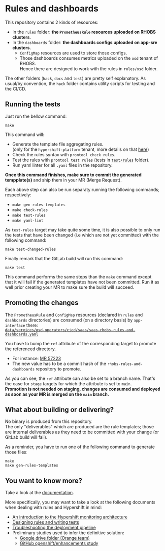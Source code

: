 #   Rules and dashboards

This repository contains 2 kinds of resources:
- In the `rules` folder: **the `PrometheusRule` resources uploaded on RHOBS clusters**.  
- In the `dashboards` folder: **the dashboards configs uploaded on app-sre clusters**.
  - `ConfigMap` resources are used to store those configs.
  - Those dashboards consumes metrics uploaded on the `osd` tenant of RHOBS.  
    Hence there are designed to work with the rules in `rules/osd` folder.

The other folders (`hack`, `docs` and `test`) are pretty self explanatory. As usual/by convention, the `hack` folder contains utility scripts for testing and the CI/CD.

##  Running the tests

Just run the bellow command:
```
make
```

This command will:
- Generate the template file aggregating rules.  
  (only for the `hypershift-platform` tenant, more details on that [here](rules/hypershift-platform/README.md))
- Check the rules syntax with `promtool check rules`.
- Test the rules with `promtool test rules` (tests in [`test/rules`](test/rules) folder).
- Run yaml linter for all `.yaml` files in the repository.

**Once this command finishes, make sure to commit the generated tempplate(s)** and ship them in your MR (Merge Request).

Each above step can also be run separaty running the following commands; respectively:
- `make gen-rules-templates`
- `make check-rules`
- `make test-rules`
- `make yaml-lint`

As `test-rules` target may take quite some time, it is also possible to only run the tests that have been changed (i.e which are not yet committed) with the following command:
```
make test-changed-rules
```

Finally remark that the GitLab build will run this command:
```
make test
```

This command performs the same steps than the `make` command except that it will fail if the generated templates have not been committed.
Run it as well prior creating your MR to make sure the build will succeed. 

##  Promoting the changes

The `PrometheusRule` and `ConfigMap` resources (declared in `rules` and `dashboards` directories) are consumed (on a directory basis) by `app-interface` there:  
[`data/services/osd-operators/cicd/saas/saas-rhobs-rules-and-dashboards.yaml`](https://gitlab.cee.redhat.com/service/app-interface/-/blob/master/data/services/osd-operators/cicd/saas/saas-rhobs-rules-and-dashboards.yaml)

You have to bump the `ref` attribute of the corresponding target to promote the referenced directory.
- For instance: [MR 57223](https://gitlab.cee.redhat.com/service/app-interface/-/merge_requests/57223)
- The new value has to be a commit hash of the `rhobs-rules-and-dashboards` repository to promote.

As you can see, the `ref` attribute can also be set to a branch name.
That's the case for `stage` targets for which the attribute is set to `main`.  
**Promotion is not needed on staging, changes are consumed and deployed as soon as your MR is merged on the `main` branch.**

##  What about building or delivering?

No binary is produced from this repository.  
The only "deliverables" which are produced are the rule templates; those are internal deliverables as they need to be committed with your change (or GitLab build will fail).

As a reminder, you have to run one of the following command to generate those files:
```
make
make gen-rules-templates
```

## You want to know more?

Take a look at the [documentation](docs).

More specifically, you may want to take a look at the following documents when dealing with rules and Hypershift in mind:
- [An introduction to the Hypershift monitoring architecture](docs/rules/hypershift-monitoring-architecture-introduction.md)
- [Designing rules and writing tests](docs/rules/designing-rules-and-writing-tests.md)
- [Troubleshooting the deployment pipeline](docs/rules/troubleshooting-the-deployment-pipeline.md)
- Preliminary studies used to infer the definitive solution:
  - [Google drive folder (Orange team)](https://drive.google.com/drive/folders/1Yn2fqMoM8_Xy7OfjjRlulxvnM0G7vVsz)
  - [GitHub openshift/enhancements study](https://github.com/openshift/enhancements/blob/master/enhancements/monitoring/hypershift-monitoring.md)